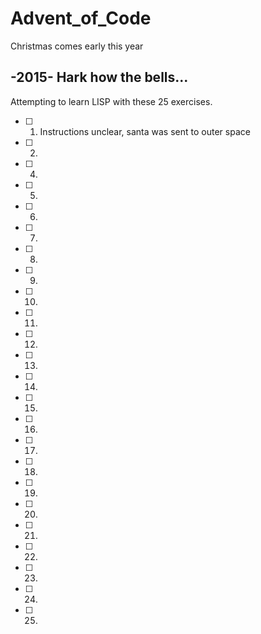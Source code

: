 # Advent_of_Code
Christmas comes early this year

## -2015- Hark how the bells...

Attempting to learn LISP with these 25 exercises.

 - [ ] 1. Instructions unclear, santa was sent to outer space
 - [ ] 2.
 - [ ] 4.
- [ ] 5.
- [ ] 6.
- [ ] 7.
- [ ] 8.
- [ ] 9.
- [ ] 10.
- [ ] 11.
- [ ] 12.
- [ ] 13.
- [ ] 14.
- [ ] 15.
- [ ] 16.
- [ ] 17.
- [ ] 18.
- [ ] 19.
- [ ] 20.
- [ ] 21.
- [ ] 22.
- [ ] 23.
- [ ] 24.
- [ ] 25.
